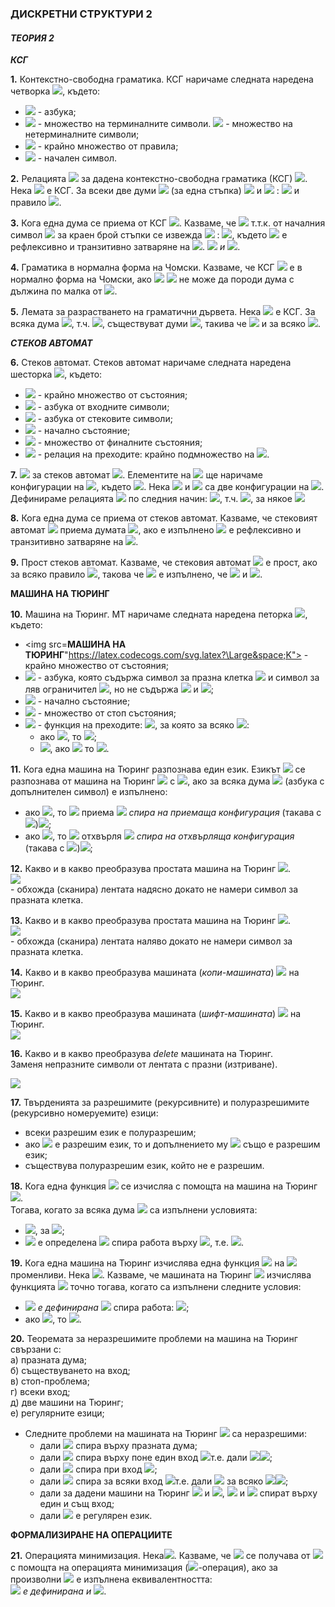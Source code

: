 ### ДИСКРЕТНИ СТРУКТУРИ 2
#### *ТЕОРИЯ 2*

***КСГ***

**1.** Контекстно-свободна граматика. КСГ наричаме следната наредена четворка <img src="https://latex.codecogs.com/svg.latex?\Large&space;G=<V,\sum{,}R,S>">, където:<br>
- <img src="https://latex.codecogs.com/svg.latex?\Large&space;V"> - азбука;
- <img src="https://latex.codecogs.com/svg.latex?\Large&space;\sum\subseteq{V}"> - множество на терминалните символи. <img src="https://latex.codecogs.com/svg.latex?\Large&space;V\setminus\sum"> - множество на нетерминалните символи;
- <img src="https://latex.codecogs.com/svg.latex?\Large&space;R\subseteq(V\setminus\sum)\times{V^{\ast}}"> - крайно множество от правила;
- <img src="https://latex.codecogs.com/svg.latex?\Large&space;S\in{V\setminus{\sum}}"> - начален символ.

**2.** Релацията <img src="https://latex.codecogs.com/svg.latex?\Large&space;\Rightarrow_G"> за дадена контекстно-свободна граматика (КСГ) <img src="https://latex.codecogs.com/svg.latex?\Large&space;G">.<br>Нека <img src="https://latex.codecogs.com/svg.latex?\Large&space;G=<V,\sum{,},R,S>"> е КСГ. За всеки две думи <img src="https://latex.codecogs.com/svg.latex?\Large&space;u,v\in{V^{\ast}}:{\;}u\Rightarrow_Gv"> (за една стъпка) <img src="https://latex.codecogs.com/svg.latex?\Large&space;\stackrel{\text{def.}}{\Leftrightarrow}\exists{x,y\in{V^{\ast}}}"> и <img src="https://latex.codecogs.com/svg.latex?\Large&space;A\in{V\setminus{\sum}}"> : <img src="https://latex.codecogs.com/svg.latex?\Large&space;v=xv'y,{\;}u=xAy"> и правило <img src="https://latex.codecogs.com/svg.latex?\Large&space;A\rightarrow_Gv'">.

**3.** Кога една дума се приема от КСГ <img src="https://latex.codecogs.com/svg.latex?\Large&space;\big(w\in{L(G)\big)}">. Казваме, че <img src="https://latex.codecogs.com/svg.latex?\Large&space;w\in{L(G)}"> т.т.к. от началния символ <img src="https://latex.codecogs.com/svg.latex?\Large&space;S"> за краен брой стъпки се извежда <img src="https://latex.codecogs.com/svg.latex?\Large&space;w"> : <img src="https://latex.codecogs.com/svg.latex?\Large&space;S\Rightarrow_G^{\ast}w">, където <img src="https://latex.codecogs.com/svg.latex?\Large&space;\Rightarow_G^{\ast}"> е рефлексивно и транзитивно затваряне на <img src="https://latex.codecogs.com/svg.latex?\Large&space;\Rightarow_G">. <img src="https://latex.codecogs.com/svg.latex?\Large&space;\big(L(G)=\{w|S\Rightarow_G^{\ast}w"> *и* <img src="https://latex.codecogs.com/svg.latex?\Large&space;w\in{\sum\ast}\}\big)">.

**4.** Граматика в нормална форма на Чомски. Казваме, че КСГ <img src="https://latex.codecogs.com/svg.latex?\Large&space;G=<V,\sum{,}R,S>"> е в нормално форма на Чомски, ако <img src="https://latex.codecogs.com/svg.latex?\Large&space;R\subseteq{(V\setminus{\sum})\times{V^2}}"> <img src="https://latex.codecogs.com/svg.latex?\Large&space;\big(G"> не може да породи дума с дължина по малка от <img src="https://latex.codecogs.com/svg.latex?\Large&space;2\big)">.

**5.** Лемата за разрастването на граматични дървета. Нека <img src="https://latex.codecogs.com/svg.latex?\Large&space;G=<V,\sum{,}R,S>"> е КСГ. За всяка дума <img src="https://latex.codecogs.com/svg.latex?\Large&space;w\in{L(G)}">, т.ч. <img src="https://latex.codecogs.com/svg.latex?\Large&space;|w|>\Phi(G)^{|V\setminus{\sum}|}">, съществуват думи <img src="https://latex.codecogs.com/svg.latex?\Large&space;u,v,x,y,z">, такива че <img src="https://latex.codecogs.com/svg.latex?\Large&space;w=u\cdot{v}\cdot{x}\cdot{y}\cdot{z},{\;}v\cdot{y}\neq\epsilon"> и за всяко <img src="https://latex.codecogs.com/svg.latex?\Large&space;i\in{\mathbb{N}_0}:{\;}u\cdot{v^i}\cdot{x\cdot{y^i}}\cdot{z}\in{L(G)}">.

***СТЕКОВ АВТОМАТ***

**6.** Стеков автомат. Стеков автомат наричаме следната наредена шесторка <img src="https://latex.codecogs.com/svg.latex?\Large&space;M=<K,\sum{,}\Gamma{,\Delta},s,F>">, където:
- <img src="https://latex.codecogs.com/svg.latex?\Large&space;K"> - крайно множество от състояния;
- <img src="https://latex.codecogs.com/svg.latex?\Large&space;\sum"> - азбука от входните символи;
- <img src="https://latex.codecogs.com/svg.latex?\Large&space;\Gamma"> - азбука от стековите символи;
- <img src="https://latex.codecogs.com/svg.latex?\Large&space;s\in{K}"> - начално състояние;
- <img src="https://latex.codecogs.com/svg.latex?\Large&space;F\subseteq{K}"> - множество от финалните състояния;
- <img src="https://latex.codecogs.com/svg.latex?\Large&space;\Delta"> - релация на преходите: крайно подмножество на <img src="https://latex.codecogs.com/svg.latex?\Large&space;\bigg(K\times{\big(\sum\cup}\{\epsilon\}\big)\times{\Gamma^{\ast}}\bigg)\times\big(K\times{\Gamma^{\ast}}\big)">.

**7.** <img src="https://latex.codecogs.com/svg.latex?\Large&space;\vdash_M"> за стеков автомат <img src="https://latex.codecogs.com/svg.latex?\Large&space;M">. Елементите на <img src="https://latex.codecogs.com/svg.latex?\Large&space;K\times{\sum\ast}\times\Gamma\ast"> ще наричаме конфигурации на <img src="https://latex.codecogs.com/svg.latex?\Large&space;M">, където <img src="https://latex.codecogs.com/svg.latex?\Large&space;M=<K,\sum{,}\Gamma{,\Delta},s,F>">. Нека <img src="https://latex.codecogs.com/svg.latex?\Large&space;(p,u,\alpha)"> и <img src="https://latex.codecogs.com/svg.latex?\Large&space;(q,v,\gamma)"> са две конфигурации на <img src="https://latex.codecogs.com/svg.latex?\Large&space;M">. Дефинираме релацията <img src="https://latex.codecogs.com/svg.latex?\Large&space;\vdash_M"> по следния начин: <img src="https://latex.codecogs.com/svg.latex?\Large&space;(p,u,\alpha)\vdash{(q,v,\gamma)}\stackrel{\text{def.}}{\Leftrightarrow}\exists{\big((p,a,\beta),(q,\delta)\big)}\in\Delta">, т.ч. <img src="https://latex.codecogs.com/svg.latex?\Large&space;u=a\cdot{v},{\;}\alpha{=\beta\cdot{\eta},{\;}\gamma{=\delta\cdot\eta}}">, за някое <img src="https://latex.codecogs.com/svg.latex?\Large&space;\eta\in\Gamma\ast">

**8.** Кога една дума се приема от стеков автомат. Казваме, че стековият автомат <img src="https://latex.codecogs.com/svg.latex?\Large&space;M=<K,\sum{,}\Gamma{,\Delta},s,F>"> приема думата <img src="https://latex.codecogs.com/svg.latex?\Large&space;w">, ако е изпълнено <img src="https://latex.codecogs.com/svg.latex?\Large&space;(s,w,\epsilon)\vdash_M^{\ast}(f,\epsilon{,}\epsilon),f\in{F},\vdash_M^{\ast}"> е рефлексивно и транзитивно затваряне на <img src="https://latex.codecogs.com/svg.latex?\Large&space;\vdash_M">.

**9.** Прост стеков автомат. Казваме, че стековия автомат <img src="https://latex.codecogs.com/svg.latex?\Large&space;M=<K,\sum{,}\Gamma{,\Delta},s,F>"> е прост, ако за всяко правило <img src="https://latex.codecogs.com/svg.latex?\Large&space;\big((q,a,\beta),(p,\gamma)\big)\in\Delta">, такова че <img src="https://latex.codecogs.com/svg.latex?\Large&space;q\neq{s}"> е изпълнено, че <img src="https://latex.codecogs.com/svg.latex?\Large&space;\beta\in\Gamma"> и <img src="https://latex.codecogs.com/svg.latex?\Large&space;|\gamma|\le{2}">.

**МАШИНА НА ТЮРИНГ**

**10.** Машина на Тюринг. МТ наричаме следната наредена петорка <img src="https://latex.codecogs.com/svg.latex?\Large&space;M=<K,\sum{,}\delta{,}s,H>">, където:
- <img src=**МАШИНА НА ТЮРИНГ**"https://latex.codecogs.com/svg.latex?\Large&space;K"> - крайно множество от състояния;
- <img src="https://latex.codecogs.com/svg.latex?\Large&space;\sum"> - азбука, която съдържа символ за празна клетка <img src="https://latex.codecogs.com/svg.latex?\Large&space;\sqcup"> и символ за ляв ограничител <img src="https://latex.codecogs.com/svg.latex?\Large&space;\rhd">, но не съдържа <img src="https://latex.codecogs.com/svg.latex?\Large&space;\leftarrow"> и <img src="https://latex.codecogs.com/svg.latex?\Large&space;\rightarrow">;
- <img src="https://latex.codecogs.com/svg.latex?\Large&space;s\in{K}"> - начално състояние;
- <img src="https://latex.codecogs.com/svg.latex?\Large&space;H\in{K}"> - множество от стоп състояния;
- <img src="https://latex.codecogs.com/svg.latex?\Large&space;\delta"> - функция на преходите: <img src="https://latex.codecogs.com/svg.latex?\Large&space;(K\setminus{H})\times\sum\rightarrow{K}\times(\sum\cup\{\leftarrow{,}\rightarrow\})">, за която за всяко <img src="https://latex.codecogs.com/svg.latex?\Large&space;q\in{K\setminus{H}}">:<br>
  - ако <img src="https://latex.codecogs.com/svg.latex?\Large&space;\delta(q,\rhd)=(p,b)">, то <img src="https://latex.codecogs.com/svg.latex?\Large&space;b=\rightarrow">;
  - <img src="https://latex.codecogs.com/svg.latex?\Large&space;\forall{a}\in\sum">, ако <img src="https://latex.codecogs.com/svg.latex?\Large&space;\delta(q,a)=(p,b)"> то <img src="https://latex.codecogs.com/svg.latex?\Large&space;b\neg\rhd">.

**11.** Кога една машина на Тюринг разпознава един език. Езикът <img src="https://latex.codecogs.com/svg.latex?\Large&space;L"> се разпознава от машина на Тюринг <img src="https://latex.codecogs.com/svg.latex?\Large&space;M=<K,\sum{,}\delta{,}s,H>"> с <img src="https://latex.codecogs.com/svg.latex?\Large&space;y,n\in{H}">, ако за всяка дума <img src="https://latex.codecogs.com/svg.latex?\Large&space;w\in\sum{o}{\ast}"> (азбука с допълнителен символ) е изпълнено:
- ако <img src="https://latex.codecogs.com/svg.latex?\Large&space;w\in{L}">, то <img src="https://latex.codecogs.com/svg.latex?\Large&space;M"> приема <img src="https://latex.codecogs.com/svg.latex?\Large&space;w{\;}{\;}\big((s,\rhd\underline{\sqcup}w)"> *спира на приемаща конфигурация* (такава с <img src="https://latex.codecogs.com/svg.latex?\Large&space;y">)<img src="https://latex.codecogs.com/svg.latex?\Large&space;\big)">;
- ако <img src="https://latex.codecogs.com/svg.latex?\Large&space;w\notin{L}">, то <img src="https://latex.codecogs.com/svg.latex?\Large&space;M"> отхвърля <img src="https://latex.codecogs.com/svg.latex?\Large&space;w{\;}{\;}\big((s,\rhd\underline{\sqcup}w)"> *спира на отхвърляща конфигурация* (такава с <img src="https://latex.codecogs.com/svg.latex?\Large&space;n">)<img src="https://latex.codecogs.com/svg.latex?\Large&space;\big)">;

**12.** Какво и в какво преобразува простата машина на Тюринг <img src="https://latex.codecogs.com/svg.latex?\Large&space;R_{\sqcup}">.<br><img src="https://latex.codecogs.com/svg.latex?\Large&space;\rhd{w_1}\underline{\sqcup}w_2\rightarrow_{R_{\sqcup}}\rhd{w_1}\sqcup{w_2}\underline{\sqcup},{\;}w_2\in(\sum\setminus\{\rhd{,}\sqcup\})^{\ast}"><br>- обхожда (сканира) лентата надясно докато не намери символ за празната клетка.

**13.** Какво и в какво преобразува простата машина на Тюринг <img src="https://latex.codecogs.com/svg.latex?\Large&space;L_{\sqcup}">.<br><img src="https://latex.codecogs.com/svg.latex?\Large&space;\rhd{w_1}{\sqcup}w_2\underline{\sqcup}\rightarrow_{L_{\sqcup}}\rhd{w_1}\underline{\sqcup}{w_2},{\;}w_2\in(\sum\setminus\{\rhd{,}\sqcup\})^{\ast}"><br>- обхожда (сканира) лентата наляво докато не намери символ за празната клетка.

**14.** Какво и в какво преобразува машината (*копи-машината*) <img src="https://latex.codecogs.com/svg.latex?\Large&space;C"> на Тюринг.<br>
<img src="https://latex.codecogs.com/svg.latex?\Large&space;\sqcup{w}\underline{\sqcup}\stackrel{\text{C}}{\rightarrow}\sqcup{w}\sqcup{w}\underline{\sqcup},{\;}w_2\in(\sum\setminus\{\rhd{,}\sqcup\})^{\ast}">

**15.** Какво и в какво преобразува машината (*шифт-машината*) <img src="https://latex.codecogs.com/svg.latex?\Large&space;S\rightarrow"> на Тюринг.<br>
<img src="https://latex.codecogs.com/svg.latex?\Large&space;\sqcup{w}\underline{\sqcup}\stackrel{\text{S}}{\rightarrow}\sqcup\sqcup{w}\underline{\sqcup},{\;}w_2\in(\sum\setminus\{\rhd{,}\sqcup\})^{\ast}">

**16.** Какво и в какво преобразува *delete* машината на Тюринг.<br>
Заменя непразните символи от лентата с празни (изтриване).

![](https://github.com/andy489/Data_Structures_and_Algorithms_CPP/blob/master/assets/Turing%20Machine%2001.png)

**17.** Твърденията за разрешимите (рекурсивните) и полуразрешимите (рекурсивно номеруемите) езици:
- всеки разрешим език е полуразрешим;
- ако <img src="https://latex.codecogs.com/svg.latex?\Large&space;L"> е разрешим език, то и допълнението му <img src="https://latex.codecogs.com/svg.latex?\Large&space;\overline{L}=(\sum{\setminus}\{\rhd{,}\sqcup\})^{\ast}"> също е разрешим език;
- съществува полуразрешим език, който не е разрешим.

**18.** Кога една функция <img src="https://latex.codecogs.com/svg.latex?\Large&space;f:\sum{o}\ast\nrightarrow\sum{o}\ast"> се изчисляа с помощта на машина на Тюринг <img src="https://latex.codecogs.com/svg.latex?\Large&space;M=<K,\sum{,}\delta{,}s,H>,{\;}\sum{o}\subseteq{\sum}\setminus\{\rhd{,}\sqcup\}">.<br> Тогава, когато за всяка дума <img src="https://latex.codecogs.com/svg.latex?\Large&space;w\in{\sum{o}\ast}"> са изпълнени условията:
- <img src="https://latex.codecogs.com/svg.latex?\Large&space;(s,\rhd\underline{\sqcup}w)\vdash_M^{\ast}(h,\rhd\underline{\sqcup}y)">, за <img src="https://latex.codecogs.com/svg.latex?\Large&space;y\in\sum{o}\ast\Rightleftarrow{f(w)}=y">;
- <img src="https://latex.codecogs.com/svg.latex?\Large&space;f(w)"> е определена <img src="https://latex.codecogs.com/svg.latex?\Large&space;\Leftrightarrow{M}"> спира работа върху <img src="https://latex.codecogs.com/svg.latex?\Large&space;(s,\rhd\underline{\sqcup}w)">, т.е. <img src="https://latex.codecogs.com/svg.latex?\Large&space;M(w)=y">.

**19.** Кога една машина на Тюринг изчислява една функция <img src="https://latex.codecogs.com/svg.latex?\Large&space;F:\mathbb{N}^k\nrightarrow\mathbb{N}"> на <img src="https://latex.codecogs.com/svg.latex?\Large&space;k"> променливи. Нека <img src="https://latex.codecogs.com/svg.latex?\Large&space;F:\mathbb{N}^k\nrightarrow\mathbb{N}">. Казваме, че машината на Тюринг <img src="https://latex.codecogs.com/svg.latex?\Large&space;M=<K,\sum{,}\delta{,}s,H>"> изчислява функцията <img src="https://latex.codecogs.com/svg.latex?\Large&space;F"> точно тогава, когато са изпълнени следните условия:
- <img src="https://latex.codecogs.com/svg.latex?\Large&space;![F](n_1,...,n_k)"> *е дефинирана* <img src="https://latex.codecogs.com/svg.latex?\Large&space;]\Leftrightarrow{M}(1^{n_1}\sqcup{...}\sqcup{}1^{n_k})\searrow"> спира работа: <img src="https://latex.codecogs.com/svg.latex?\Large&space;(s,\rhd\underline{\sqcup}1^{n_1}\sqcup{...}\sqcup{1^{n_k}})\vdash_M^{\ast}(h,\rhd\underline{\sqcup}1^{f(n_1,...,n_k)})">;
- ако <img src="https://latex.codecogs.com/svg.latex?\Large&space;F(n_1,...,n_k)=m">, то <img src="https://latex.codecogs.com/svg.latex?\Large&space;M(1^{n_1}\sqcup{...}\sqcup{1^{n_k}})=1^m">.

**20.** Теоремата за неразрешимите проблеми на машина на Тюринг свързани с:<br>
a) празната дума;<br>
б) съществуването на вход;<br>
в) стоп-проблема;<br>
г) всеки вход;<br>
д) две машини на Тюринг;<br>
е) регулярните езици;
- Следните проблеми на машината на Тюринг <img src="https://latex.codecogs.com/svg.latex?\Large&space;M"> са неразрешими:
  - дали <img src="https://latex.codecogs.com/svg.latex?\Large&space;M"> спира върху празната дума;
  - дали <img src="https://latex.codecogs.com/svg.latex?\Large&space;M"> спира върху поне един вход <img src="https://latex.codecogs.com/svg.latex?\Large&space;\big(">т.е. дали <img src="https://latex.codecogs.com/svg.latex?\Large&space;\exists{w}:M(w)\searrow"><img src="https://latex.codecogs.com/svg.latex?\Large&space;\big)">;
  - дали <img src="https://latex.codecogs.com/svg.latex?\Large&space;M"> спира при вход <img src="https://latex.codecogs.com/svg.latex?\Large&space;w,{\;}M\searrow">;
  - дали <img src="https://latex.codecogs.com/svg.latex?\Large&space;M"> спира за всяки вход <img src="https://latex.codecogs.com/svg.latex?\Large&space;\big(">т.е. дали <img src="https://latex.codecogs.com/svg.latex?\Large&space;M(w)\searrow"> за всяко <img src="https://latex.codecogs.com/svg.latex?\Large&space;w"><img src="https://latex.codecogs.com/svg.latex?\Large&space;\big)">;
  - дали за дадени машини на Тюринг <img src="https://latex.codecogs.com/svg.latex?\Large&space;M_1"> и <img src="https://latex.codecogs.com/svg.latex?\Large&space;M_2">, <img src="https://latex.codecogs.com/svg.latex?\Large&space;M_1"> и <img src="https://latex.codecogs.com/svg.latex?\Large&space;M_2"> спират върху един и същ вход;
  - дали <img src="https://latex.codecogs.com/svg.latex?\Large&space;L(M)"> е регулярен език.

**ФОРМАЛИЗИРАНЕ НА ОПЕРАЦИИТЕ**

**21.** Операцията минимизация. Нека<img src="https://latex.codecogs.com/svg.latex?\Large&space;f:\mathbb{N}^{n+1}\nrightarrow\mathbb{N}">. Казваме, че <img src="https://latex.codecogs.com/svg.latex?\Large&space;g:\mathbb{N}^n\nrightarrow{\mathbb{N}}"> се получава от <img src="https://latex.codecogs.com/svg.latex?\Large&space;f"> с помощта на операцията минимизация (<img src="https://latex.codecogs.com/svg.latex?\Large&space;\mu">-операция), ако за произволни <img src="https://latex.codecogs.com/svg.latex?\Large&space;x_1,....x_n,y"> е изпълнена еквивалентността:<br>
<img src="https://latex.codecogs.com/svg.latex?\Large&space;g(x_1,...,x_n)=y\Leftrightarrow{f(x_1,...,x_n,y)=0}{\;}\&{\;}\forall{z}<y:f(x_1,...,x_n,z)"> *е дефинирана и* <img src="https://latex.codecogs.com/svg.latex?\Large&space;f(x_1,...,x_n,z)>0">.

